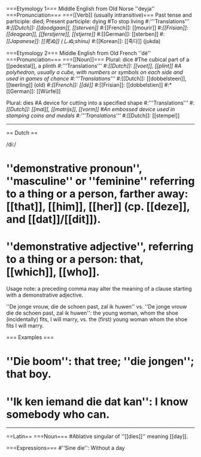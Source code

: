 ===Etymology 1===
Middle English from Old Norse ''deyja''
===Pronunciation===
===[[Verb]] (usually intransitive)===
Past tense and participle: died; Present participle: dying
#To stop living
#:'''Translations'''
#:*[[Dutch]]: [[doodgaan]], [[sterven]]
#:*[[French]]: [[mourir]]
#:*[[Frisian]]: [[deagean]], [[ferstjerre]], [[stjerre]]
#:*[[German]]: [[sterben]]
#:*[[Japanese]]: [[死ぬ]] (しぬ;shinu)
#:*[[Korean]]: [[죽다]] (jukda)

===Etymology 2===
Middle English from Old French ''dé''
===Pronunciation===
===[[Noun]]===
Plural: dice
#The cubical part of a [[pedestal]], a plinth
#:'''Translations'''
#:*[[Dutch]]: [[voet]], [[plint]]
#A polyhedron, usually a cube, with numbers or symbols on each side and used in games of chance
#:'''Translations'''
#:*[[Dutch]]: [[dobbelsteen]], [[teerling]] (old)
#:*[[French]]: [[dé]]
#:*[[Frisian]]: [[dobbelstien]]
#:*[[German]]: [[Würfel]]

Plural: dies
#A device for cutting into a specified shape
#:'''Translations'''
#:*[[Dutch]]: [[mal]], [[matrijs]], [[vorm]]
#An embossed device used in stamping coins and medals
#:'''Translations'''
#:*[[Dutch]]: [[stempel]]

----
== Dutch ==

/di:/

# ''demonstrative pronoun'', ''masculine'' or ''feminine'' referring to a thing or a person, farther away: [[that]], [[him]], [[her]] (cp. [[deze]], and [[dat]]/[[dit]]).
# ''demonstrative adjective'', referring to a thing or a person: that, [[which]], [[who]].

Usage note: a preceding comma may alter the meaning of a clause starting with a demonstrative adjective.

''De jonge vrouw, die de schoen past, zal ik huwen'' vs. ''De jonge vrouw die de schoen past, zal ik huwen'': the young woman, whom the shoe (incidentally) fits, I will marry, vs. the (first) young woman whom the shoe fits I will marry.

=== Examples ===

# ''Die boom'': that tree; ''die jongen''; that boy.
# ''Ik ken iemand die dat kan'': I know somebody who can.

----
==Latin==
===Noun===
#Ablative singular of ''[[dies]]'' meaning [[day]].

===Expressions===
#''Sine die'': Without a day